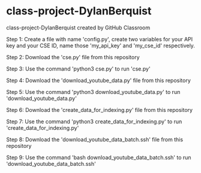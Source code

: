 # class-project-DylanBerquist
class-project-DylanBerquist created by GitHub Classroom

Step 1: Create a file with name 'config.py', create two variables for your API key and your CSE ID, name those 'my_api_key' and 'my_cse_id' respectively.

Step 2: Download the 'cse.py' file from this repository

Step 3: Use the command 'python3 cse.py' to run 'cse.py'

Step 4: Download the 'download_youtube_data.py' file from this repository

Step 5: Use the command 'python3 download_youtube_data.py' to run 'download_youtube_data.py'

Step 6: Download the 'create_data_for_indexing.py' file from this repository

Step 7: Use the command 'python3 create_data_for_indexing.py' to run 'create_data_for_indexing.py'

Step 8: Download the 'download_youtube_data_batch.ssh' file from this repository

Step 9: Use the command 'bash download_youtube_data_batch.ssh' to run 'download_youtube_data_batch.ssh'

